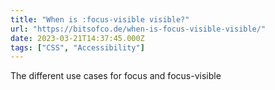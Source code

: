 ```yaml
---
title: "When is :focus-visible visible?"
url: "https://bitsofco.de/when-is-focus-visible-visible/"
date: 2023-03-21T14:37:45.000Z
tags: ["CSS", "Accessibility"]
---
```


The different use cases for focus and focus-visible
